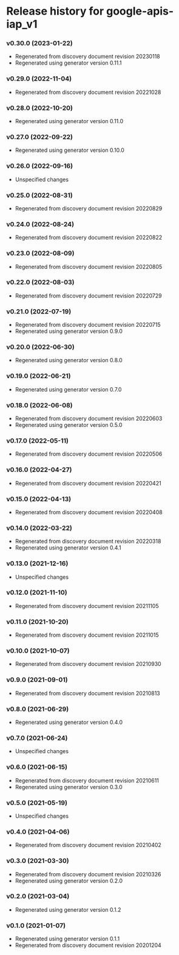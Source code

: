 # Release history for google-apis-iap_v1

### v0.30.0 (2023-01-22)

* Regenerated from discovery document revision 20230118
* Regenerated using generator version 0.11.1

### v0.29.0 (2022-11-04)

* Regenerated from discovery document revision 20221028

### v0.28.0 (2022-10-20)

* Regenerated using generator version 0.11.0

### v0.27.0 (2022-09-22)

* Regenerated using generator version 0.10.0

### v0.26.0 (2022-09-16)

* Unspecified changes

### v0.25.0 (2022-08-31)

* Regenerated from discovery document revision 20220829

### v0.24.0 (2022-08-24)

* Regenerated from discovery document revision 20220822

### v0.23.0 (2022-08-09)

* Regenerated from discovery document revision 20220805

### v0.22.0 (2022-08-03)

* Regenerated from discovery document revision 20220729

### v0.21.0 (2022-07-19)

* Regenerated from discovery document revision 20220715
* Regenerated using generator version 0.9.0

### v0.20.0 (2022-06-30)

* Regenerated using generator version 0.8.0

### v0.19.0 (2022-06-21)

* Regenerated using generator version 0.7.0

### v0.18.0 (2022-06-08)

* Regenerated from discovery document revision 20220603
* Regenerated using generator version 0.5.0

### v0.17.0 (2022-05-11)

* Regenerated from discovery document revision 20220506

### v0.16.0 (2022-04-27)

* Regenerated from discovery document revision 20220421

### v0.15.0 (2022-04-13)

* Regenerated from discovery document revision 20220408

### v0.14.0 (2022-03-22)

* Regenerated from discovery document revision 20220318
* Regenerated using generator version 0.4.1

### v0.13.0 (2021-12-16)

* Unspecified changes

### v0.12.0 (2021-11-10)

* Regenerated from discovery document revision 20211105

### v0.11.0 (2021-10-20)

* Regenerated from discovery document revision 20211015

### v0.10.0 (2021-10-07)

* Regenerated from discovery document revision 20210930

### v0.9.0 (2021-09-01)

* Regenerated from discovery document revision 20210813

### v0.8.0 (2021-06-29)

* Regenerated using generator version 0.4.0

### v0.7.0 (2021-06-24)

* Unspecified changes

### v0.6.0 (2021-06-15)

* Regenerated from discovery document revision 20210611
* Regenerated using generator version 0.3.0

### v0.5.0 (2021-05-19)

* Unspecified changes

### v0.4.0 (2021-04-06)

* Regenerated from discovery document revision 20210402

### v0.3.0 (2021-03-30)

* Regenerated from discovery document revision 20210326
* Regenerated using generator version 0.2.0

### v0.2.0 (2021-03-04)

* Regenerated using generator version 0.1.2

### v0.1.0 (2021-01-07)

* Regenerated using generator version 0.1.1
* Regenerated from discovery document revision 20201204

